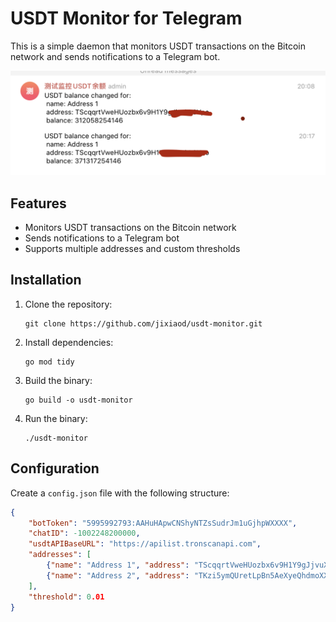 # USDT Monitor for Telegram

This is a simple daemon that monitors USDT transactions on the Bitcoin network and sends notifications to a Telegram bot.

![image](https://github.com/jixiaod/usdt-monitor/blob/main/images/screenshot.png)

## Features

- Monitors USDT transactions on the Bitcoin network
- Sends notifications to a Telegram bot
- Supports multiple addresses and custom thresholds

## Installation

1. Clone the repository:
   ```
   git clone https://github.com/jixiaod/usdt-monitor.git
   ```

2. Install dependencies:
   ```
   go mod tidy
   ```

3. Build the binary:
   ```
   go build -o usdt-monitor
   ```

4. Run the binary:
   ```
   ./usdt-monitor
   ```

## Configuration    

Create a `config.json` file with the following structure:

```json
{
    "botToken": "5995992793:AAHuHApwCNShyNTZsSudrJm1uGjhpWXXXX",
    "chatID": -1002248200000,
    "usdtAPIBaseURL": "https://apilist.tronscanapi.com",
    "addresses": [
        {"name": "Address 1", "address": "TScqqrtVweHUozbx6v9H1Y9gJjvuXXXXXX"},
        {"name": "Address 2", "address": "TKzi5ymQUretLpBn5AeXyeQhdmoXXXXXXX"}
    ],
    "threshold": 0.01
}
```


